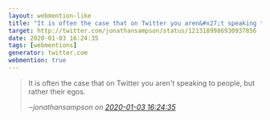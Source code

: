 ```yaml
---
layout: webmention-like
title: "It is often the case that on Twitter you aren&#x27;t speaking to people, but rather their egos."
target: http://twitter.com/jonathansampson/status/1213189986930937856
date: 2020-01-03 16:24:35
tags: [webmentions]
generator: twitter.com
webmention: true
---
```




<blockquote class="external-citation">
  <p>
    It is often the case that on Twitter you aren&#x27;t speaking to people, but rather their egos.
  </p>
  <cite>‒<span class="p-author p-name">jonathansampson</span>
    on
    <a href="http://twitter.com/jonathansampson/status/1213189986930937856" rel="external nofollow" target="_blank">2020-01-03 16:24:35</a>
  </cite>
</blockquote>



